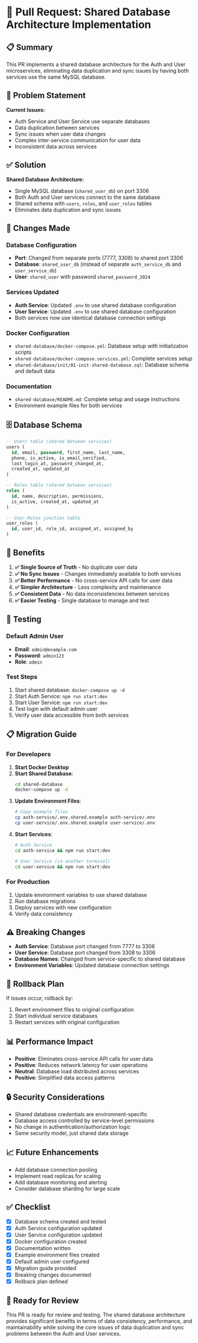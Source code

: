 # 🔄 Pull Request: Shared Database Architecture Implementation

## 📋 **Summary**

This PR implements a shared database architecture for the Auth and User microservices, eliminating data duplication and sync issues by having both services use the same MySQL database.

## 🎯 **Problem Statement**

**Current Issues:**
- Auth Service and User Service use separate databases
- Data duplication between services
- Sync issues when user data changes
- Complex inter-service communication for user data
- Inconsistent data across services

## ✅ **Solution**

**Shared Database Architecture:**
- Single MySQL database (`shared_user_db`) on port 3306
- Both Auth and User services connect to the same database
- Shared schema with `users`, `roles`, and `user_roles` tables
- Eliminates data duplication and sync issues

## 🔧 **Changes Made**

### **Database Configuration**
- **Port**: Changed from separate ports (7777, 3308) to shared port 3306
- **Database**: `shared_user_db` (instead of separate `auth_service_db` and `user_service_db`)
- **User**: `shared_user` with password `shared_password_2024`

### **Services Updated**
- **Auth Service**: Updated `.env` to use shared database configuration
- **User Service**: Updated `.env` to use shared database configuration
- Both services now use identical database connection settings

### **Docker Configuration**
- `shared-database/docker-compose.yml`: Database setup with initialization scripts
- `shared-database/docker-compose.services.yml`: Complete services setup
- `shared-database/init/01-init-shared-database.sql`: Database schema and default data

### **Documentation**
- `shared-database/README.md`: Complete setup and usage instructions
- Environment example files for both services

## 🗄️ **Database Schema**

```sql
-- Users table (shared between services)
users (
  id, email, password, first_name, last_name, 
  phone, is_active, is_email_verified, 
  last_login_at, password_changed_at, 
  created_at, updated_at
)

-- Roles table (shared between services)  
roles (
  id, name, description, permissions, 
  is_active, created_at, updated_at
)

-- User-Roles junction table
user_roles (
  id, user_id, role_id, assigned_at, assigned_by
)
```

## 🚀 **Benefits**

1. **✅ Single Source of Truth** - No duplicate user data
2. **✅ No Sync Issues** - Changes immediately available to both services
3. **✅ Better Performance** - No cross-service API calls for user data
4. **✅ Simpler Architecture** - Less complexity and maintenance
5. **✅ Consistent Data** - No data inconsistencies between services
6. **✅ Easier Testing** - Single database to manage and test

## 🧪 **Testing**

### **Default Admin User**
- **Email**: `admin@example.com`
- **Password**: `admin123`
- **Role**: `admin`

### **Test Steps**
1. Start shared database: `docker-compose up -d`
2. Start Auth Service: `npm run start:dev`
3. Start User Service: `npm run start:dev`
4. Test login with default admin user
5. Verify user data accessible from both services

## 📋 **Migration Guide**

### **For Developers**
1. **Start Docker Desktop**
2. **Start Shared Database**:
   ```bash
   cd shared-database
   docker-compose up -d
   ```
3. **Update Environment Files**:
   ```bash
   # Copy example files
   cp auth-service/.env.shared.example auth-service/.env
   cp user-service/.env.shared.example user-service/.env
   ```
4. **Start Services**:
   ```bash
   # Auth Service
   cd auth-service && npm run start:dev
   
   # User Service (in another terminal)
   cd user-service && npm run start:dev
   ```

### **For Production**
1. Update environment variables to use shared database
2. Run database migrations
3. Deploy services with new configuration
4. Verify data consistency

## ⚠️ **Breaking Changes**

- **Auth Service**: Database port changed from 7777 to 3306
- **User Service**: Database port changed from 3308 to 3306
- **Database Names**: Changed from service-specific to shared database
- **Environment Variables**: Updated database connection settings

## 🔄 **Rollback Plan**

If issues occur, rollback by:
1. Revert environment files to original configuration
2. Start individual service databases
3. Restart services with original configuration

## 📊 **Performance Impact**

- **Positive**: Eliminates cross-service API calls for user data
- **Positive**: Reduces network latency for user operations
- **Neutral**: Database load distributed across services
- **Positive**: Simplified data access patterns

## 🔒 **Security Considerations**

- Shared database credentials are environment-specific
- Database access controlled by service-level permissions
- No change in authentication/authorization logic
- Same security model, just shared data storage

## 📈 **Future Enhancements**

- Add database connection pooling
- Implement read replicas for scaling
- Add database monitoring and alerting
- Consider database sharding for large scale

## ✅ **Checklist**

- [x] Database schema created and tested
- [x] Auth Service configuration updated
- [x] User Service configuration updated
- [x] Docker configuration created
- [x] Documentation written
- [x] Example environment files created
- [x] Default admin user configured
- [x] Migration guide provided
- [x] Breaking changes documented
- [x] Rollback plan defined

## 🎯 **Ready for Review**

This PR is ready for review and testing. The shared database architecture provides significant benefits in terms of data consistency, performance, and maintainability while solving the core issues of data duplication and sync problems between the Auth and User services.



